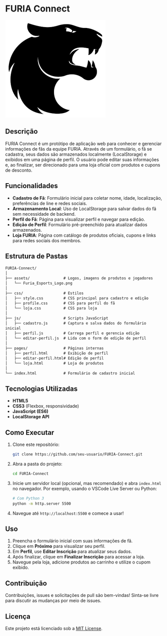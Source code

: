 # FURIA Connect

![](assets/Furia_Esports_Logo.png)

## Descrição

FURIA Connect é um protótipo de aplicação web para conhecer e gerenciar informações de fãs da equipe FURIA. Através de um formulário, o fã se cadastra, seus dados são armazenados localmente (LocalStorage) e exibidos em uma página de perfil. O usuário pode editar suas informações e, ao finalizar, ser direcionado para uma loja oficial com produtos e cupons de desconto.

## Funcionalidades

- **Cadastro de Fã**: Formulário inicial para coletar nome, idade, localização, preferências de line e redes sociais.
- **Armazenamento Local**: Uso de LocalStorage para salvar dados do fã sem necessidade de backend.
- **Perfil do Fã**: Página para visualizar perfil e navegar para edição.
- **Edição de Perfil**: Formulário pré-preenchido para atualizar dados armazenados.
- **Loja FURIA**: Página com catálogo de produtos oficiais, cupons e links para redes sociais dos membros.

## Estrutura de Pastas

```
FURIA-Connect/
│
├── assets/               # Logos, imagens de produtos e jogadores
│   └── Furia_Esports_Logo.png
│
├── css/                  # Estilos
│   ├── style.css         # CSS principal para cadastro e edição
│   ├── profile.css       # CSS para perfil do fã
│   └── loja.css          # CSS para loja
│
├── js/                   # Scripts JavaScript
│   ├── cadastro.js       # Captura e salva dados do formulário inicial
│   ├── perfil.js         # Carrega perfil e gerencia edição
│   └── editar-perfil.js  # Lida com o form de edição de perfil
│
├── pages/                # Páginas internas
│   ├── perfil.html       # Exibição de perfil
│   ├── editar-perfil.html# Edição de perfil
│   └── loja.html         # Loja de produtos
│
└── index.html            # Formulário de cadastro inicial
```

## Tecnologias Utilizadas

- **HTML5**
- **CSS3** (Flexbox, responsividade)
- **JavaScript (ES6)**
- **LocalStorage API**

## Como Executar

1. Clone este repositório:

   ```bash
   git clone https://github.com/seu-usuario/FURIA-Connect.git
   ```

2. Abra a pasta do projeto:

   ```bash
   cd FURIA-Connect
   ```

3. Inicie um servidor local (opcional, mas recomendado) e abra `index.html` no navegador. Por exemplo, usando o VSCode Live Server ou Python:

   ```bash
   # Com Python 3
   python -m http.server 5500
   ```

4. Navegue até `http://localhost:5500` e comece a usar!

## Uso

1. Preencha o formulário inicial com suas informações de fã.
2. Clique em **Próximo** para visualizar seu perfil.
3. Em **Perfil**, use **Editar Inscrição** para atualizar seus dados.
4. Após finalizar, clique em **Finalizar Inscrição** para acessar a loja.
5. Navegue pela loja, adicione produtos ao carrinho e utilize o cupom exibido.

## Contribuição

Contribuições, issues e solicitações de pull são bem-vindas! Sinta-se livre para discutir as mudanças por meio de issues.

## Licença

Este projeto está licenciado sob a [MIT License](LICENSE).

